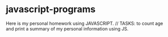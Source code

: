 # javascript-programs
Here is my personal homework using JAVASCRIPT.
// TASKS: to count age and print a summary of my personal information using JS.
